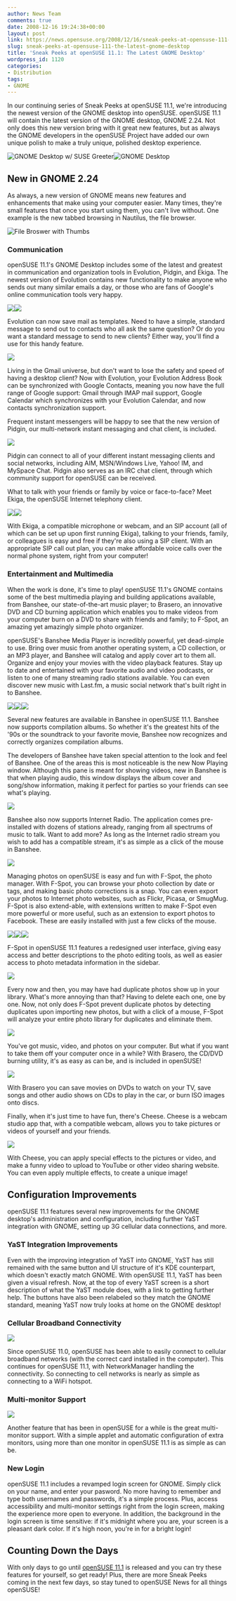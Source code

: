 ```yaml
---
author: News Team
comments: true
date: 2008-12-16 19:24:38+00:00
layout: post
link: https://news.opensuse.org/2008/12/16/sneak-peeks-at-opensuse-111-the-latest-gnome-desktop/
slug: sneak-peeks-at-opensuse-111-the-latest-gnome-desktop
title: 'Sneak Peeks at openSUSE 11.1: The Latest GNOME Desktop'
wordpress_id: 1120
categories:
- Distribution
tags:
- GNOME
---
```


In our continuing series of Sneak Peeks at openSUSE 11.1, we're introducing the newest version of the GNOME desktop into openSUSE. openSUSE 11.1 will contain the latest version of the GNOME desktop, GNOME 2.24. Not only does this new version bring with it great new features, but as always the GNOME developers in the openSUSE Project have added our own unique polish to make a truly unique, polished desktop experience.

![GNOME Desktop w/ SUSE Greeter](//files.opensuse.org/opensuse/en/a/a3/Greeter111.png)![GNOME Desktop](//files.opensuse.org/opensuse/en/c/cd/Gnome111.png)


## New in GNOME 2.24


As always, a new version of GNOME means new features and enhancements that make using your computer easier. Many times, they're small features that once you start using them, you can't live without. One example is the new tabbed browsing in Nautilus, the file browser.

![File Broswer with Thumbs](//files.opensuse.org/opensuse/en/b/b1/Filebroswer.png)


### Communication


openSUSE 11.1's GNOME Desktop includes some of the latest and greatest in communication and organization tools in Evolution, Pidgin, and Ekiga. The newest version of Evolution contains new functionality to make anyone who sends out many similar emails a day, or those who are fans of Google's online communication tools very happy.

![](//files.opensuse.org/opensuse/en/6/6e/Evolutionmail.png)![](//files.opensuse.org/opensuse/en/9/9c/Contacts-Evolution.png)

Evolution can now save mail as templates. Need to have a simple, standard message to send out to contacts who all ask the same question? Or do you want a standard message to send to new clients? Either way, you'll find a use for this handy feature.

![](//files.opensuse.org/opensuse/en/2/23/Evolution_Templates.png)

Living in the Gmail universe, but don't want to lose the safety and speed of having a desktop client? Now with Evolution, your Evolution Address Book can be synchronized with Google Contacts, meaning you now have the full range of Google support: Gmail through IMAP mail support, Google Calendar which synchronizes with your Evolution Calendar, and now contacts synchronization support.

Frequent instant messengers will be happy to see that the new version of Pidgin, our multi-network instant messaging and chat client, is included.

![](//files.opensuse.org/opensuse/en/9/9b/Pidgin111.png)

Pidgin can connect to all of your different instant messaging clients and social networks, including AIM, MSN/Windows Live, Yahoo! IM, and MySpace Chat. Pidgin also serves as an IRC chat client, through which community support for openSUSE can be received.

What to talk with your friends or family by voice or face-to-face? Meet Ekiga, the openSUSE Internet telephony client.

![](//files.opensuse.org/opensuse/en/b/bb/Ekiga111.png)![](//files.opensuse.org/opensuse/en/7/7e/EkigaCall.png)

With Ekiga, a compatible microphone or webcam, and an SIP account (all of which can be set up upon first running Ekiga), talking to your friends, family, or colleagues is easy and free if they're also using a SIP client. With an appropriate SIP call out plan, you can make affordable voice calls over the normal phone system, right from your computer!


### Entertainment and Multimedia


When the work is done, it's time to play! openSUSE 11.1's GNOME contains some of the best multimedia playing and building applications available, from Banshee, our state-of-the-art music player; to Brasero, an innovative DVD and CD burning application which enables you to make videos from your computer burn on a DVD to share with friends and family; to F-Spot, an amazing yet amazingly simple photo organizer.

openSUSE's Banshee Media Player is incredibly powerful, yet dead-simple to use. Bring over music from another operating system, a CD collection, or an MP3 player, and Banshee will catalog and apply cover art to them all. Organize and enjoy your movies with the video playback features. Stay up to date and entertained with your favorite audio and video podcasts, or listen to one of many streaming radio stations available. You can even discover new music with Last.fm, a music social network that's built right in to Banshee.

![](//files.opensuse.org/opensuse/en/a/ae/Banshee111.png)![](//files.opensuse.org/opensuse/en/5/54/Lastfm.png)![](//files.opensuse.org/opensuse/en/b/b8/Podcasts.png)

Several new features are available in Banshee in openSUSE 11.1. Banshee now supports compilation albums. So whether it's the greatest hits of the '90s or the soundtrack to your favorite movie, Banshee now recognizes and correctly organizes compilation albums.

The developers of Banshee have taken special attention to the look and feel of Banshee. One of the areas this is most noticeable is the new Now Playing window. Although this pane is meant for showing videos, new in Banshee is that when playing audio, this window displays the album cover and song/show information, making it perfect for parties so your friends can see what's playing.

![](//files.opensuse.org/opensuse/en/0/09/Banshee111nowplaying.png)

Banshee also now supports Internet Radio. The application comes pre-installed with dozens of stations already, ranging from all spectrums of music to talk. Want to add more? As long as the Internet radio stream you wish to add has a compatible stream, it's as simple as a click of the mouse in Banshee.

![](//files.opensuse.org/opensuse/en/1/1f/RadioBansee.png)

Managing photos on openSUSE is easy and fun with F-Spot, the photo manager. With F-Spot, you can browse your photo collection by date or tags, and making basic photo corrections is a snap. You can even export your photos to Internet photo websites, such as Flickr, Picasa, or SmugMug. F-Spot is also extend-able, with extensions written to make F-Spot even more powerful or more useful, such as an extension to export photos to Facebook. These are easily installed with just a few clicks of the mouse.

![](//files.opensuse.org/opensuse/en/1/13/Fspot.png)![](//files.opensuse.org/opensuse/en/6/6e/F-SpotCrop.png)![](//files.opensuse.org/opensuse/en/2/21/Email.png)

F-Spot in openSUSE 11.1 features a redesigned user interface, giving easy access and better descriptions to the photo editing tools, as well as easier access to photo metadata information in the sidebar.

![](//files.opensuse.org/opensuse/en/4/4d/F-SpotZoom.png)

Every now and then, you may have had duplicate photos show up in your library. What's more annoying than that? Having to delete each one, one by one. Now, not only does F-Spot prevent duplicate photos by detecting duplicates upon importing new photos, but with a click of a mouse, F-Spot will analyze your entire photo library for duplicates and eliminate them.

![](//files.opensuse.org/opensuse/en/3/3e/DupDetcFSpot.png)

You've got music, video, and photos on your computer. But what if you want to take them off your computer once in a while? With Brasero, the CD/DVD burning utility, it's as easy as can be, and is included in openSUSE!

![](//files.opensuse.org/opensuse/en/e/eb/Brasero.png)

With Brasero you can save movies on DVDs to watch on your TV, save songs and other audio shows on CDs to play in the car, or burn ISO images onto discs.

Finally, when it's just time to have fun, there's Cheese. Cheese is a webcam studio app that, with a compatible webcam, allows you to take pictures or videos of yourself and your friends.

![](//files.opensuse.org/opensuse/en/b/b3/Cheese.png)

With Cheese, you can apply special effects to the pictures or video, and make a funny video to upload to YouTube or other video sharing website. You can even apply multiple effects, to create a unique image!


## Configuration Improvements


openSUSE 11.1 features several new improvements for the GNOME desktop's administration and configuration, including further YaST integration with GNOME, setting up 3G cellular data connections, and more.


### YaST Integration Improvements


Even with the improving integration of YaST into GNOME, YaST has still remained with the same button and UI structure of it's KDE counterpart, which doesn't exactly match GNOME. With openSUSE 11.1, YaST has been given a visual refresh. Now, at the top of every YaST screen is a short description of what the YaST module does, with a link to getting further help. The buttons have also been relabeled so they match the GNOME standard, meaning YaST now truly looks at home on the GNOME desktop!


### Cellular Broadband Connectivity


![](//files.opensuse.org/opensuse/en/e/ec/Mobile_Broadband.png)

Since openSUSE 11.0, openSUSE has been able to easily connect to cellular broadband networks (with the correct card installed in the computer). This continues for openSUSE 11.1, with NetworkManager handling the connectivity. So connecting to cell networks is nearly as simple as connecting to a WiFi hotspot.


### Multi-monitor Support


![](//files.opensuse.org/opensuse/en/1/1a/Screens.png)

Another feature that has been in openSUSE for a while is the great multi-monitor support. With a simple applet and automatic configuration of extra monitors, using more than one monitor in openSUSE 11.1 is as simple as can be.


### New Login


openSUSE 11.1 includes a revamped login screen for GNOME. Simply click on your name, and enter your pasword. No more having to remember and type both usernames and passwords, it's a simple process. Plus, access accessibility and multi-monitor settings right from the login screen, making the experience more open to everyone. In addition, the background in the login screen is time sensitive: if it's midnight where you are, your screen is a pleasant dark color. If it's high noon, you're in for a bright login!


## Counting Down the Days


With only days to go until [openSUSE 11.1](//en.opensuse.org/openSUSE_11.1) is released and you can try these features for yourself, so get ready! Plus, there are more Sneak Peeks coming in the next few days, so stay tuned to openSUSE News for all things openSUSE! 
